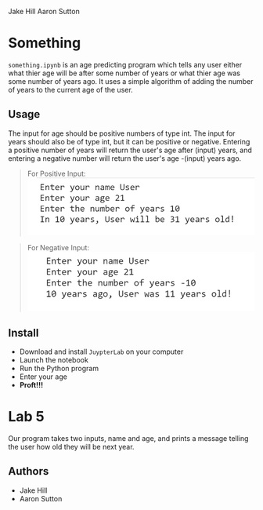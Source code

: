 Jake Hill
Aaron Sutton

# Something

`something.ipynb` is an age predicting program which tells any user either what thier age will be after some number of years or what thier age was some number of years ago.
It uses a simple algorithm of adding the number of years to the current age of the user. 

## Usage

The input for age should be positive numbers of type int. 
The input for years should also be of type int, but it can be positive or negative.
Entering a positive number of years will return the user's age after (input) years, and entering a negative number will return the user's age -(input) years ago.
> For Positive Input:
![example](somethingpositive.png)

> For Negative Input:
![example](somethingnegative.png)

## Install

- Download and install `JuypterLab` on your computer
- Launch the notebook
- Run the Python program
- Enter your age
- **Proft!!!**

# Lab 5
Our program takes two inputs, name and age, and prints a message 
telling the user how old they will be next year.

## Authors
- Jake Hill
- Aaron Sutton
